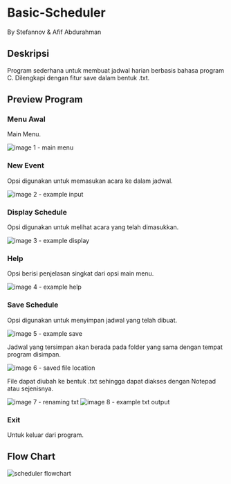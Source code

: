 # Basic-Scheduler
By Stefannov & Afif Abdurahman

## Deskripsi
Program sederhana untuk membuat jadwal harian berbasis bahasa program C. Dilengkapi dengan fitur save dalam bentuk .txt.

## Preview Program
### Menu Awal
Main Menu.

![image 1 - main menu](https://user-images.githubusercontent.com/46269986/50552410-773ba900-0cc5-11e9-9f49-33896a0b56b8.png)
 
### New Event
Opsi digunakan untuk memasukan acara ke dalam jadwal.

![image 2 - example input](https://user-images.githubusercontent.com/46269986/50552412-84f12e80-0cc5-11e9-9815-fa2e8b8c38d5.png)

### Display Schedule
Opsi digunakan untuk melihat acara yang telah dimasukkan.

![image 3 - example display](https://user-images.githubusercontent.com/46269986/50552416-8de20000-0cc5-11e9-9442-e26be5b6c2ad.png)

### Help
Opsi berisi penjelasan singkat dari opsi main menu.

![image 4 - example help](https://user-images.githubusercontent.com/46269986/50552423-a225fd00-0cc5-11e9-8a51-a884dd649234.png)

### Save Schedule
Opsi digunakan untuk menyimpan jadwal yang telah dibuat.

![image 5 - example save](https://user-images.githubusercontent.com/46269986/50552426-af42ec00-0cc5-11e9-857c-3941dc6ba2bc.png)

Jadwal yang tersimpan akan berada pada folder yang sama dengan tempat program disimpan.

![image 6 - saved file location](https://user-images.githubusercontent.com/46269986/50552430-b964ea80-0cc5-11e9-8f44-5cf0dc40f46c.png)

File dapat diubah ke bentuk .txt sehingga dapat diakses dengan Notepad atau sejenisnya.

![image 7 - renaming txt](https://user-images.githubusercontent.com/46269986/50552433-c386e900-0cc5-11e9-8aaf-086b5773b0b7.png)
![image 8 - example txt output](https://user-images.githubusercontent.com/46269986/50552432-c386e900-0cc5-11e9-8efd-052ae20ab830.png)

### Exit
Untuk keluar dari program.


## Flow Chart

![scheduler flowchart](https://user-images.githubusercontent.com/46269986/50552435-d4cff580-0cc5-11e9-9cb6-241d83aa6dd9.jpg)

